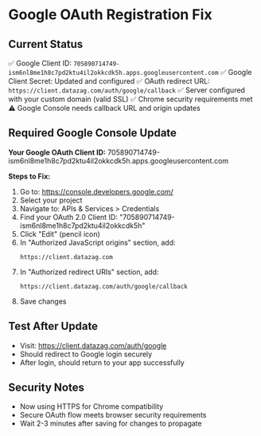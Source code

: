 # Google OAuth Registration Fix

## Current Status
✅ Google Client ID: `705890714749-ism6nl8me1h8c7pd2ktu4il2okkcdk5h.apps.googleusercontent.com`
✅ Google Client Secret: Updated and configured
✅ OAuth redirect URL: `https://client.datazag.com/auth/google/callback`
✅ Server configured with your custom domain (valid SSL)
✅ Chrome security requirements met
⚠️ Google Console needs callback URL and origin updates

## Required Google Console Update

**Your Google OAuth Client ID:** 705890714749-ism6nl8me1h8c7pd2ktu4il2okkcdk5h.apps.googleusercontent.com

**Steps to Fix:**
1. Go to: https://console.developers.google.com/
2. Select your project
3. Navigate to: APIs & Services > Credentials
4. Find your OAuth 2.0 Client ID: "705890714749-ism6nl8me1h8c7pd2ktu4il2okkcdk5h"
5. Click "Edit" (pencil icon)
6. In "Authorized JavaScript origins" section, add:
   ```
   https://client.datazag.com
   ```
7. In "Authorized redirect URIs" section, add:
   ```
   https://client.datazag.com/auth/google/callback
   ```
7. Save changes

## Test After Update
- Visit: https://client.datazag.com/auth/google
- Should redirect to Google login securely
- After login, should return to your app successfully

## Security Notes
- Now using HTTPS for Chrome compatibility
- Secure OAuth flow meets browser security requirements
- Wait 2-3 minutes after saving for changes to propagate